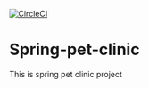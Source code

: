 [![CircleCI](https://circleci.com/gh/MehdiSpring/Spring-pet-clinic.svg?style=svg)](https://circleci.com/gh/MehdiSpring/Spring-pet-clinic)

# Spring-pet-clinic
This is spring pet clinic project
